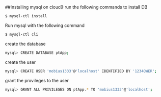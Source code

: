 ##Installing mysql on cloud9
run the following commands to install DB 
```sh
$ mysql-ctl install
```
Run mysql with the following command 
```sh 
$ mysql-ctl cli
```
create the database
```sh 
mysql> CREATE DATABASE ptApp;
```
create the user 
```sh 
mysql> CREATE USER 'mobius1333'@'localhost' IDENTIFIED BY '1234QWER';
```
grant the provileges to the user 
```sh 
mysql> GRANT ALL PRIVILEGES ON ptApp.* TO 'mobius1333'@'localhost';
```
